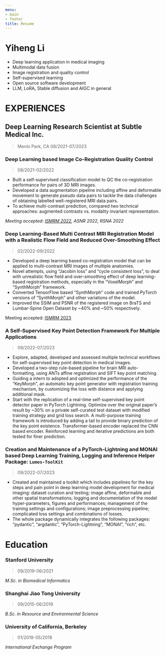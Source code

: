 ```yaml
---
menu:
- main
- footer
title: Resume
---
```


# Yiheng Li

- Deep learning application in medical imaging
- Multimodal data fusion
- Image registration and quality control
- Self-supervised learning
- Open source software development
- LLM, LoRA, Stable diffusion and AIGC in general

# EXPERIENCES

## Deep Learning Research Scientist at Subtle Medical Inc. 
> Menlo Park, CA 08/2021-07/2023
### Deep Learning based Image Co-Registration Quality Control
> 08/2021-02/2022
- Built a self-supervised classification model to QC the co-registration 
performance for pairs of 3D MRI images.
- Developed a data augmentation pipeline including affine and 
deformable movement to generate pseudo data pairs to tackle the data 
challenges of obtaining labelled well-registered MRI data pairs.
- To achieve multi-contrast prediction, compared two technical 
approaches: augmented contrasts vs. modality invariant representation.

*Meeting accepted:
[ISMRM 2022](https://submissions.mirasmart.com/ISMRM2022/Itinerary/ConferenceMatrix.aspx), ASNR 2022, RSNA 2022*

### Deep Learning-Based Multi Contrast MRI Registration Model with a Realistic Flow Field and Reduced Over-Smoothing Effect
> 02/2022-09/2022
- Developed a deep learning based co-registration model that can be 
applied to multi-contrast MRI images of multiple anatomies.
- Novel attempts, using “Jacobin loss” and “cycle consistent loss”, to deal 
with unrealistic flow field and over-smoothing effect of deep learning-
based registration methods, especially in the “VoxelMorph” and 
“SynthMorph” framework.
- Converted TensorFlow based “SynthMorph” code and trained PyTorch 
versions of “SynthMorph” and other variations of the model.
- Improved the SSIM and PSNR of the registered image on BraTS and 
Lumbar-Spine Open Dataset by ~40% and ~50% respectively.

Meeting accepted: [ISMRM 2023](https://submissions.mirasmart.com/ISMRM2023/Itinerary/ConferenceMatrix.aspx)

### A Self-Supervised Key Point Detection Framework For Multiple Applications
> 09/2022-07/2023
- Explore, adapted, developed and assessed multiple technical 
workflows for self-supervised key point detection in medical images.
- Developed a two-step rule-based pipeline for brain MRI auto-
formatting, using ANTs affine registration and SIFT key point matching.
- Guiding a intern to adopted and optimized the performance of the 
“KeyMorph”, an automatic key point generator with registration training 
mechanism, by customizing the loss with distance and applying 
additional mask.
- Start with the replication of a real-time self-supervised key point 
detector paper in PyTorch Lightning. Optimize over the original paper’s 
result by ~30% on a private self-curated test dataset with modified 
training strategy and grid loss search. A multi-purpose training 
framework is introduced by adding a tail to provide binary prediction of 
the key point existence. Transformer-based encoder replaced the CNN 
based encoder. Reinforced learning and iterative predictions are both 
tested for finer prediction.
### Creation and Maintenance of a PyTorch-Lightning and MONAI based Deep Learning Training, Logging and Inference Helper Package: `Lumos-ToolKit`
> 09/2022-07/2023
- Created and maintained a toolkit which includes pipelines for the key 
steps and pain point in deep learning model development for medical 
imaging: dataset curation and testing; image affine, deformable and 
other spatial transformations; logging and documentation of the model 
hyper-parameters, figures and performances; management of the 
training settings and configurations; image preprocessing pipeline; 
complicated loss settings and combinations of losses.
- The whole package dynamically integrates the following packages: 
“pydantic”, “argdantic”, “PyTorch-Lightning”, “MONAI”, “rich”, etc.

# Education

### Stanford University
> 09/2019-06/2021

*M.Sc. in Biomedical Informatics*

### Shanghai Jiao Tong University 
> 09/2015-06/2019

*B.Sc. in Resource and Environmental Science*  

### University of California, Berkeley
> 01/2018-05/2018 

*International Exchange Program*